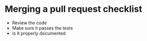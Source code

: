 # Merging a pull request checklist

* Review the code
* Make sure it passes the tests
* Is it properly documented
